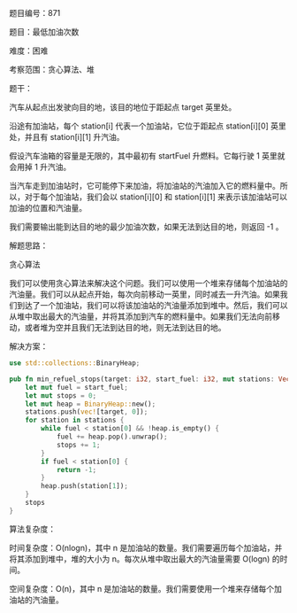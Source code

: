 题目编号：871

题目：最低加油次数

难度：困难

考察范围：贪心算法、堆

题干：

汽车从起点出发驶向目的地，该目的地位于距起点 target 英里处。

沿途有加油站，每个 station[i] 代表一个加油站，它位于距起点 station[i][0] 英里处，并且有 station[i][1] 升汽油。

假设汽车油箱的容量是无限的，其中最初有 startFuel 升燃料。它每行驶 1 英里就会用掉 1 升汽油。

当汽车走到加油站时，它可能停下来加油，将加油站的汽油加入它的燃料量中。所以，对于每个加油站，我们会以 station[i][0] 和 station[i][1] 来表示该加油站可以加油的位置和汽油量。

我们需要输出能到达目的地的最少加油次数，如果无法到达目的地，则返回 -1 。

解题思路：

贪心算法

我们可以使用贪心算法来解决这个问题。我们可以使用一个堆来存储每个加油站的汽油量。我们可以从起点开始，每次向前移动一英里，同时减去一升汽油。如果我们到达了一个加油站，我们可以将该加油站的汽油量添加到堆中。然后，我们可以从堆中取出最大的汽油量，并将其添加到汽车的燃料量中。如果我们无法向前移动，或者堆为空并且我们无法到达目的地，则无法到达目的地。

解决方案：

```rust
use std::collections::BinaryHeap;

pub fn min_refuel_stops(target: i32, start_fuel: i32, mut stations: Vec<Vec<i32>>) -> i32 {
    let mut fuel = start_fuel;
    let mut stops = 0;
    let mut heap = BinaryHeap::new();
    stations.push(vec![target, 0]);
    for station in stations {
        while fuel < station[0] && !heap.is_empty() {
            fuel += heap.pop().unwrap();
            stops += 1;
        }
        if fuel < station[0] {
            return -1;
        }
        heap.push(station[1]);
    }
    stops
}
```

算法复杂度：

时间复杂度：O(nlogn)，其中 n 是加油站的数量。我们需要遍历每个加油站，并将其添加到堆中，堆的大小为 n。每次从堆中取出最大的汽油量需要 O(logn) 的时间。

空间复杂度：O(n)，其中 n 是加油站的数量。我们需要使用一个堆来存储每个加油站的汽油量。